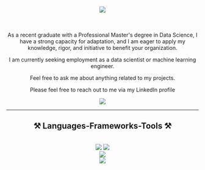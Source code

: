 <h1 align="center">
    <img src="https://readme-typing-svg.herokuapp.com/?font=Righteous&color=F709A2&size=35&center=true&vCenter=true&width=500&height=70&duration=4000&lines=Hi+There!+👋;+I'm+Nour+NOUIRA!;" />
</h1>

<br/>

<div align="center">
 
 As a recent graduate with a Professional Master's degree in Data Science, I have a strong capacity for adaptation, and I am eager to apply my knowledge, rigor, and initiative to benefit your organization. 

I am currently seeking employment as a data scientist or machine learning engineer. 

 Feel free to ask me about anything related to my projects.

Please feel free to reach out to me via my LinkedIn profile  

<a href="https://www.linkedin.com/in/nour-nouira-a99039183/">
    <img src="https://img.shields.io/badge/LinkedIn-0077B5?style=for-the-badge&logo=linkedin&logoColor=white" target="_blank" />
  </a>
 <hr/>
 
<h2 align="center">⚒️ Languages-Frameworks-Tools ⚒️</h2>
<br/>
<div align="center">
    <img src="https://skillicons.dev/icons?i=java,react,angular,bootstrap,mui,html,css,php,vscode,github,figma,git,r,xd" />
      <img src="https://skillicons.dev/icons?i=nodejs,javascript,typescript,express,firebase,mongodb,c,java,mysql,oracle,docker" /><br/>
       <img src="https://skillicons.dev/icons?i=tableau,python,matplotlib,scipy,scikitlearn,seaborn" />
 <br/>
     <img src="https://skillicons.dev/icons?i=Hadoop,Cloudera,Pig,Hive,HBase,Spark" />

 
  
    
</div>

 </div>
 


<br/>






